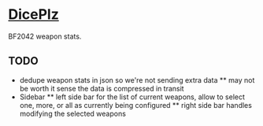 # [DicePlz](https://diceplz.com/)

BF2042 weapon stats.

## TODO

- dedupe weapon stats in json so we're not sending extra data
  \*\* may not be worth it sense the data is compressed in transit
- Sidebar
  ** left side bar for the list of current weapons, allow to select one, more, or all as currently being configured
  ** right side bar handles modifying the selected weapons
